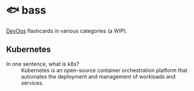 # 🐟 bass
[DevOps](https://en.wikipedia.org/wiki/DevOps) flashcards in various categories (a WIP).

## Kubernetes

<dl>
 <dt>In one sentence, what is k8s?</dt>
 <dd>Kubernetes is an open-source container orchestration platform that automates the deployment and management of workloads and services.</dd>
</dl>
